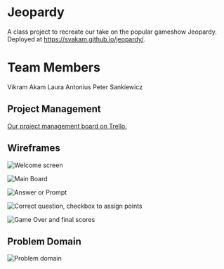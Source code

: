 # Jeopardy
A class project to recreate our take on the popular gameshow Jeopardy. Deployed at https://svakam.github.io/jeopardy/.

# Team Members
Vikram Akam
Laura Antonius
Peter Sankiewicz

## Project Management

[Our project management board on Trello.](https://trello.com/b/kHg228gG/project-management)

## Wireframes

![Welcome screen](img/welcome.png)

![Main Board](img/main_board.png)

![Answer or Prompt](img/answer_prompt.png)

![Correct question, checkbox to assign points](img/correct_question_plus_checkbox.png)

![Game Over and final scores](img/game_over_plus_final_scores.png)

## Problem Domain
![Problem domain](img/problem_domain.jpg)
